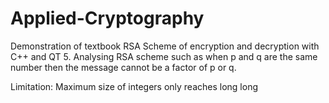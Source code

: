 # Applied-Cryptography
Demonstration of textbook RSA Scheme of encryption and decryption with C++ and QT 5.
Analysing RSA scheme such as when p and q are the same number then the message cannot be a factor of p or q.

Limitation:
Maximum size of integers only reaches long long
